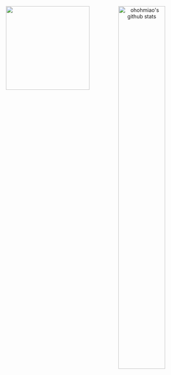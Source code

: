 <!--
## Hi there 👋
-->
<div align="center">
  <picture>
    <source media="(prefers-color-scheme: dark)" max-with="50%" srcset="https://cdn.jsdelivr.net/gh/sun0225SUN/sun0225SUN/assets/images/coding.gif" />
    <source media="(prefers-color-scheme: light)" max-with="50%" srcset="https://cdn.jsdelivr.net/gh/sun0225SUN/sun0225SUN/assets/images/developer.svg" height="225px" />
    <img src="https://cdn.jsdelivr.net/gh/sun0225SUN/sun0225SUN/assets/images/coding.gif" />
  </picture>

<img width="50%" align="right" alt="ohohmiao's github stats" src="https://github-readme-stats.vercel.app/api?username=ohohmiao&show_icons=true&hide_border=true" />
<!--
  ![ohohmiao's GitHub stats](https://github-readme-stats.vercel.app/api?username=ohohmiao)
  -->
  
</div>

<!--
![Top Langs](https://github-readme-stats.vercel.app/api/top-langs/?username=ohohmiao)
![trophy](https://github-profile-trophy.vercel.app/?username=ohohmiao)
-->
<!--
**ohohmiao/ohohmiao** is a ✨ _special_ ✨ repository because its `README.md` (this file) appears on your GitHub profile.

Here are some ideas to get you started:

- 🔭 I’m currently working on ...
- 🌱 I’m currently learning ...
- 👯 I’m looking to collaborate on ...
- 🤔 I’m looking for help with ...
- 💬 Ask me about ...
- 📫 How to reach me: ...
- 😄 Pronouns: ...
- ⚡ Fun fact: ...
-->
